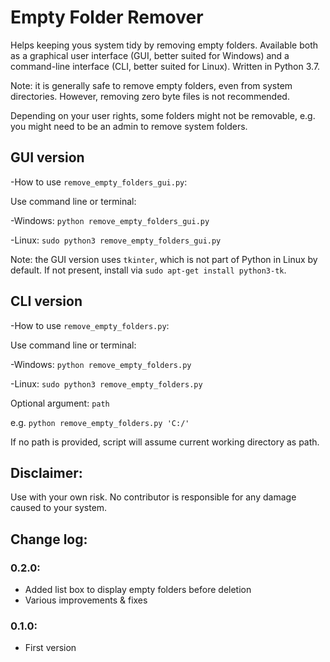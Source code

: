 # Empty Folder Remover

Helps keeping yous system tidy by removing empty folders. Available both as a graphical user interface (GUI, better suited for Windows) and a command-line interface (CLI, better suited for Linux). Written in Python 3.7.

Note: it is generally safe to remove empty folders, even from system directories. However, removing zero byte files is not recommended.

Depending on your user rights, some folders might not be removable, e.g. you might need to be an admin to remove system folders.

## GUI version

-How to use `remove_empty_folders_gui.py`:

Use command line or terminal:

-Windows: `python remove_empty_folders_gui.py`

-Linux: `sudo python3 remove_empty_folders_gui.py`

Note: the GUI version uses `tkinter`, which is not part of Python in Linux by default. If not present, install via `sudo apt-get install python3-tk`.

## CLI version

-How to use `remove_empty_folders.py`:

Use command line or terminal:

-Windows: `python remove_empty_folders.py`

-Linux: `sudo python3 remove_empty_folders.py`

Optional argument: `path`

e.g. `python remove_empty_folders.py 'C:/'`

If no path is provided, script will assume current working directory as path.


## Disclaimer:

Use with your own risk. No contributor is responsible for any damage caused to your system.


## Change log:
### 0.2.0:
- Added list box to display empty folders before deletion
- Various improvements & fixes

### 0.1.0:
- First version
